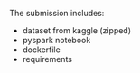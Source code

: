 The submission includes:
 - dataset from kaggle (zipped)
 - pyspark notebook
 - dockerfile
 - requirements
